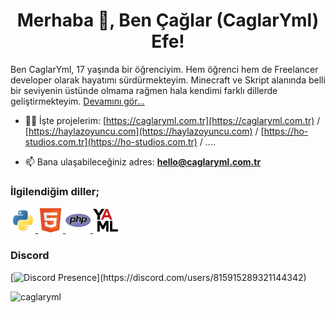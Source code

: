 <h1 align="center">Merhaba 👋, Ben Çağlar (CaglarYml) Efe!</h1>
Ben CaglarYml, 17 yaşında bir öğrenciyim. Hem öğrenci hem de Freelancer developer olarak hayatımı sürdürmekteyim. Minecraft ve Skript alanında belli bir seviyenin üstünde olmama rağmen hala kendimi farklı dillerde geliştirmekteyim. <a href="https://caglaryml.com.tr">Devamını gör... </a>


- 👨‍💻 İşte projelerim: [https://caglaryml.com.tr](https://caglaryml.com.tr) / [https://haylazoyuncu.com](https://haylazoyuncu.com) / [https://ho-studios.com.tr](https://ho-studios.com.tr) / ....

- 📫 Bana ulaşabileceğiniz adres: **hello@caglaryml.com.tr**

<h3 align="left">İlgilendiğim diller;</h3>
<p align="left">
    <a href="https://www.python.com" target="_blank">
        <img src="https://raw.githubusercontent.com/devicons/devicon/master/icons/python/python-original.svg" alt="python" width="40" height="40"/>
    </a>
    <a href="https://html.com" target="_blank">
        <img src="https://raw.githubusercontent.com/devicons/devicon/master/icons/html5/html5-original.svg" alt="html" width="40" height="40"/>
    </a>
    <a href="https://www.php.net" target="_blank">
        <img src="https://raw.githubusercontent.com/devicons/devicon/master/icons/php/php-original.svg" alt="php" width="40" height="40"/>
    </a>
      <a href="https://www.yaml.org" target="_blank">
        <img src="https://raw.githubusercontent.com/devicons/devicon/master/icons/yaml/yaml-original.svg" alt="yaml" width="40" height="40"/>
    </a>
</p>
<h3 align="left">Discord</h3>

[![Discord Presence](https://lanyard-profile-readme.vercel.app/api/815915289321144342?theme=light&bg=809ecf&animated=false&hideDiscrim=true&borderRadius=30px&idleMessage=Birşeyler%20yapıyor%20işte...)](https://discord.com/users/815915289321144342)

<p align="left"> <img src="https://komarev.com/ghpvc/?username=caglaryml&label=Profile%20views&color=2edcb9&style=flat" alt="caglaryml" /> </p>
